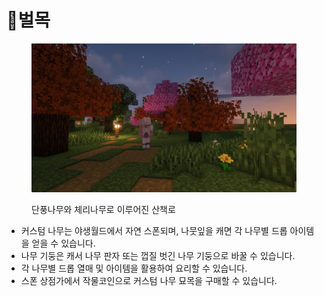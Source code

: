 # 🌳벌목

<figure><img src="../.gitbook/assets/image (5) (1).png" alt=""><figcaption><p>단풍나무와 체리나무로 이루어진 산책로</p></figcaption></figure>

* 커스텀 나무는 야생월드에서 자연 스폰되며, 나뭇잎을 캐면 각 나무별 드롭 아이템을 얻을 수 있습니다.
* 나무 기둥은 캐서 나무 판자 또는 껍질 벗긴 나무 기둥으로 바꿀 수 있습니다.
* 각 나무별 드롭 열매 및 아이템을 활용하여 요리할 수 있습니다.
* 스폰 상점가에서 작물코인으로 커스텀 나무 묘목을 구매할 수 있습니다.
